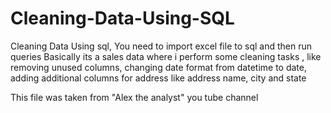 # Cleaning-Data-Using-SQL

Cleaning Data Using sql, 
You need to import excel file to sql and then run queries
Basically its a sales data where i perform some cleaning tasks , like removing unused columns, changing date format from datetime to date,
adding additional columns for address like address name, city and state 

This file was taken from "Alex the analyst" you tube channel 
